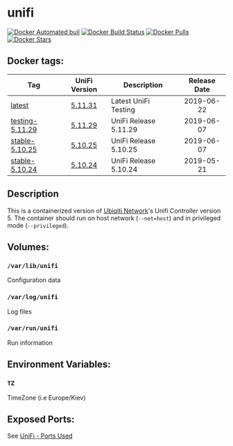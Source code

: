 # unifi

[![Docker Automated buil](https://img.shields.io/docker/automated/alexl78/unifi.svg)]() [![Docker Build Status](https://img.shields.io/docker/build/alexl78/unifi.svg)]() [![Docker Pulls](https://img.shields.io/docker/pulls/alexl78/unifi.svg)]() [![Docker Stars](https://img.shields.io/docker/stars/alexl78/unifi.svg)]()

## Docker tags:
| Tag | UniFi Version | Description | Release Date |
| --- | :---: | --- | :---: |
| [latest](https://github.com/alexl78/docker-unifi/blob/master/Dockerfile) | [5.11.31](https://community.ui.com/releases/UniFi-Network-Controller-5-11-31/c7f8a8a0-0414-4324-a567-1f2b3cb6affa) | Latest UniFi Testing | 2019-06-22|
| [testing-5.11.29](https://github.com/alexl78/docker-unifi/blob/unstable-5.11.29/Dockerfile) | [5.11.29](https://community.ui.com/releases/UniFi-Network-Controller-5-11-29-Testing-has-been-released-5-11-29/cd2c7c48-4fab-4257-897d-975c1fc824c1) | UniFi Release 5.11.29 | 2019-06-07|
| [stable-5.10.25](https://github.com/alexl78/docker-unifi/blob/stable-5.10.25/Dockerfile) | [5.10.25](https://community.ui.com/releases/UniFi-Network-Controller-5-10-25-Stable-Candidate-has-been-released-5-10-25/fe80dc17-6a4d-4d72-bb57-4ae6fe89f341) | UniFi Release 5.10.25 | 2019-06-07|
| [stable-5.10.24](https://github.com/alexl78/docker-unifi/blob/stable-5.10.24/Dockerfile) | [5.10.24](https://community.ui.com/releases/UniFi-Network-Controller-5-10-24-Stable-has-been-released-5-10-24/793b8c61-3c86-4e48-a697-22f3c6c6e5a5) | UniFi Release 5.10.24 | 2019-05-21|

## Description
This is a containerized version of [Ubiqiti Network](https://www.ubnt.com/)'s Unifi Controller version 5.
The container should run on host network (`--net=host`) and in privileged mode (`--privileged`).

## Volumes:
### `/var/lib/unifi`
Configuration data

### `/var/log/unifi`
Log files

### `/var/run/unifi`
Run information

## Environment Variables:

### `TZ`

TimeZone (i.e Europe/Kiev)

## Exposed Ports:
See [UniFi - Ports Used](https://help.ubnt.com/hc/en-us/articles/218506997-UniFi-Ports-Used)
